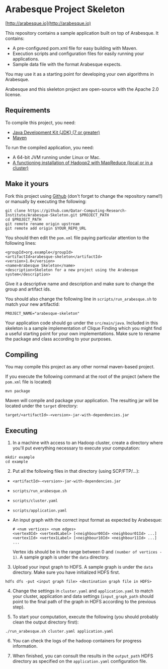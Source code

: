 # Arabesque Project Skeleton

[http://arabesque.io](http://arabesque.io)

This repository contains a sample application built on top of Arabesque. It contains:
* A pre-configured pom.xml file for easy building with Maven.
* Execution scripts and configuration files for easily running your applications.
* Sample data file with the format Arabesque expects.

You may use it as a starting point for developing your own algorithms in Arabesque.

Arabesque and this skeleton project are open-source with the Apache 2.0 license.

## Requirements
To compile this project, you need:

* [Java Development Kit (JDK) (7 or greater)](http://www.oracle.com/technetwork/java/javase/downloads/index.html)
* [Maven](https://maven.apache.org/)

To run the compiled application, you need:

* A 64-bit JVM running under Linux or Mac.
* [A functioning installation of Hadoop2 with MapReduce (local or in a cluster)](http://www.alexjf.net/blog/distributed-systems/hadoop-yarn-installation-definitive-guide/)

## Make it yours
Fork this project using [Github](https://help.github.com/articles/fork-a-repo/) (don't forget to change the repository name!!) or manually by executing the following:

```
git clone https://github.com/Qatar-Computing-Research-Institute/Arabesque-Skeleton.git $PROJECT_PATH
cd $PROJECT_PATH
git remote rename origin upstream
git remote add origin $YOUR_REPO_URL
```

You should then edit the `pom.xml` file paying particular attention to the following lines:

```
<groupId>org.example</groupId>
<artifactId>arabesque-skeleton</artifactId>
<version>1.0</version>
<name>Arabesque Skeleton</name>
<description>Skeleton for a new project using the Arabesque system</description>
```

Give it a descriptive name and description and make sure to change the group and
artifact ids.

You should also change the following line in `scripts/run_arabesque.sh` to match
your new artifactId:

```
PROJECT_NAME="arabesque-skeleton"
```

Your application code should go under the `src/main/java`. Included in this
skeleton is a sample implementation of Clique Finding which you might find a
useful starting point for your own implementations. Make sure to rename the
package and class according to your purposes.

## Compiling
You may compile this project as any other normal maven-based project.

If you execute the following command at the root of the project (where the 
`pom.xml` file is located)

```
mvn package
```

Maven will compile and package your application. The resulting jar will
be located under the `target` directory:

```
target/<artifactId>-<version>-jar-with-dependencies.jar
```

## Executing
1. In a machine with access to an Hadoop cluster, create a directory where
you'll put everything necessary to execute your computation:
  ```
  mkdir example
  cd example
  ```

2. Put all the following files in that directory (using SCP/FTP/...):
  * `<artifactId>-<version>-jar-with-dependencies.jar`
  * `scripts/run_arabesque.sh`
  * `scripts/cluster.yaml`
  * `scripts/application.yaml`
  * An input graph with the correct input format as expected by Arabesque:

    ```
    # <num vertices> <num edges>
    <vertex0Id> <vertex0Label> [<neighbour00Id> <neighbour01Id> ...]
    <vertex1Id> <vertex1Label> [<neighbour10Id> <neighbour11Id> ...]
    ...
    ```
    
    Vertex ids should be in the range between 0 and `(number of vertices - 1)`. A sample graph is under the `data` directory.
    
3. Upload your input graph to HDFS. A sample graph is under the `data` directory. Make sure you have initialized HDFS first.

  ```
  hdfs dfs -put <input graph file> <destination graph file in HDFS>
  ```
  
4. Change the settings in `cluster.yaml` and `application.yaml` to match your
cluster, application and data settings (`input_graph_path` should point to
the final path of the graph in HDFS according to the previous step).

5. To start your computation, execute the following (you should probably
clean the output directory first):

  ```
  ./run_arabesque.sh cluster.yaml application.yaml
  ```
  
6. You can check the logs of the hadoop containers for progress information.

7. When finished, you can consult the results in the `output_path` HDFS directory
as specified on the `application.yaml` configuration file.
